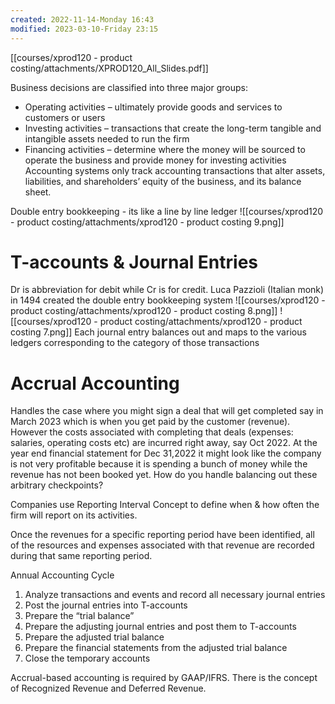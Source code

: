 ```yaml
---
created: 2022-11-14-Monday 16:43
modified: 2023-03-10-Friday 23:15
---
```


[[courses/xprod120 - product costing/attachments/XPROD120_All_Slides.pdf]]

Business decisions are classified into three major groups:

- Operating activities – ultimately provide goods and services to customers or users
- Investing activities – transactions that create the long-term tangible and intangible assets needed to run the firm
- Financing activities – determine where the money will be sourced to operate the business and provide money for investing activities Accounting systems only track accounting transactions that alter assets, liabilities, and shareholders’ equity of the business, and its balance sheet.

Double entry bookkeeping - its like a line by line ledger
![[courses/xprod120 - product costing/attachments/xprod120 - product costing 9.png]]

# T-accounts & Journal Entries

Dr is abbreviation for debit while Cr is for credit.
Luca Pazzioli (Italian monk) in 1494 created the double entry bookkeeping system
![[courses/xprod120 - product costing/attachments/xprod120 - product costing 8.png]]
![[courses/xprod120 - product costing/attachments/xprod120 - product costing 7.png]]
Each journal entry balances out and maps to the various ledgers corresponding to the category of those transactions

# Accrual Accounting

Handles the case where you might sign a deal that will get completed say in March 2023 which is when you get paid by the customer (revenue). However the costs associated with completing that deals (expenses: salaries, operating costs etc) are incurred right away, say Oct 2022. At the year end financial statement for Dec 31,2022 it might look like the company is not very profitable because it is spending a bunch of money while the revenue has not been booked yet. How do you handle balancing out these arbitrary checkpoints?

Companies use Reporting Interval Concept to define when & how often the firm will report on its activities.

Once the revenues for a specific reporting period have been identified, all of the resources and expenses associated with that revenue are recorded during that same reporting period.

Annual Accounting Cycle

1. Analyze transactions and events and record all necessary journal entries
2. Post the journal entries into T-accounts
3. Prepare the “trial balance”
4. Prepare the adjusting journal entries and post them to T-accounts
5. Prepare the adjusted trial balance
6. Prepare the financial statements from the adjusted trial balance
7. Close the temporary accounts

Accrual-based accounting is required by GAAP/IFRS.
There is the concept of Recognized Revenue and Deferred Revenue.
